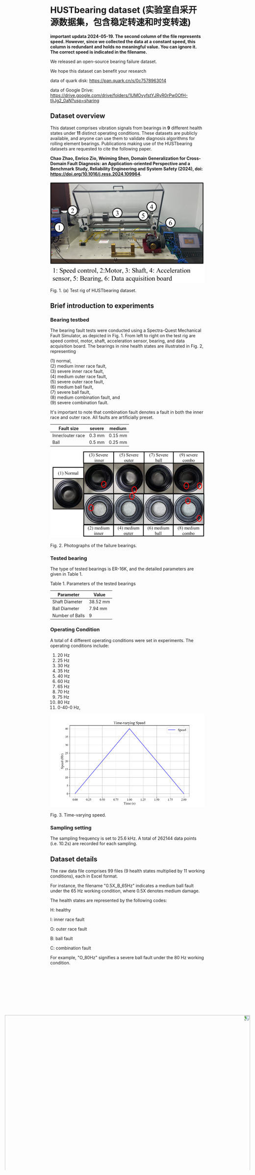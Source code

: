# HUSTbearing dataset (实验室自采开源数据集，包含稳定转速和时变转速)

**important updata 2024-05-19. The second column of the file represents speed. However, since we collected the data at a constant speed, this column is redundant and holds no meaningful value. You can ignore it. The correct speed is indicated in the filename.**

We released an open-source bearing failure dataset. 

We hope this dataset can benefit your research

data of quark disk: https://pan.quark.cn/s/0c7578963014  

data of Google Drive: https://drive.google.com/drive/folders/1UMOvyfstYJRyR0rPw0OfH-tIjJg2_0aN?usp=sharing

## Dataset overview


This dataset comprises vibration signals from bearings in **9** different health states under **11** distinct operating conditions. These datasets are publicly available, and anyone can use them to validate diagnosis algorithms for rolling element bearings. Publications making use of the HUSTbearing datasets are requested to cite the following paper.

**Chao Zhao, Enrico Zio, Weiming Shen, Domain Generalization for Cross-Domain Fault Diagnosis: an Application-oriented Perspective and a Benchmark Study, Reliability Engineering and System Safety (2024), doi: https://doi.org/10.1016/j.ress.2024.109964.**



![image](https://github.com/CHAOZHAO-1/HUSTbearing-dataset/blob/main/IMG/F1.png)

Fig. 1. (a) Test rig of HUSTbearing dataset.

## Brief introduction to experiments

###	Bearing testbed
The bearing fault tests were conducted using a Spectra-Quest Mechanical Fault Simulator, as depicted in Fig. 1. From left to right on the test rig are speed control, motor, shaft, acceleration sensor, bearing, and data acquisition board. 
The bearings in nine health states are illustrated in Fig. 2, representing

(1) normal,   
(2) medium inner race fault,  
(3) severe inner race fault,  
(4) medium outer race fault,   
(5) severe outer race fault,  
(6) medium ball fault,  
(7) severe ball fault,  
(8) medium combination fault, and  
(9) severe combination fault.   

It's important to note that combination fault denotes a fault in both the inner race and outer race. All faults are artificially preset.

| Fault size       	| severe 	| medium  	|
|------------------	|--------	|---------	|
| Inner/outer race 	| 0.3 mm 	| 0.15 mm 	|
| Ball             	| 0.5 mm 	| 0.25 mm 	|


![image](https://github.com/CHAOZHAO-1/HUSTbearing-dataset/blob/main/IMG/F2.png)
 
Fig. 2. Photographs of the failure bearings.

### Tested bearing

The type of tested bearings is ER-16K, and the detailed parameters are given in Table 1.

Table 1. Parameters of the tested bearings

 Parameter 	| Value 	| 
|-------	|------	|
| Shaft Diameter     	| 38.52 mm 	| 
| Ball Diameter    	| 7.94 mm 	|
| Number of Balls     	| 9 	|


### Operating Condition

A total of 4 different operating conditions were set in experiments. The operating conditions include:
1) 20 Hz  
2) 25 Hz  
3) 30 Hz  
4) 35 Hz  
5) 40 Hz  
6) 60 Hz  
7) 65 Hz  
8) 70 Hz  
9) 75 Hz  
10) 80 Hz  
11) 0-40-0 Hz,

![image](https://github.com/CHAOZHAO-1/HUSTbearing-dataset/blob/main/IMG/F3.png)
 
Fig. 3. Time-varying speed.

### Sampling setting
   
The sampling frequency is set to 25.6 kHz. A total of 262144 data points (i.e. 10.2s) are recorded for each sampling.
 
## Dataset details

The raw data file comprises 99 files (9 health states multiplied by 11 working conditions), each in Excel format.

For instance, the filename "0.5X_B_65Hz" indicates a medium ball fault under the 65 Hz working condition, where 0.5X denotes medium damage.

The health states are represented by the following codes:

H: healthy

I: inner race fault

O: outer race fault

B: ball fault

C: combination fault

For example, "O_80Hz" signifies a severe ball fault under the 80 Hz working condition.



<img src="https://github.com/CHAOZHAO-1/HUSTbearing-dataset/blob/main/IMG/F4.jpg" style="transform: rotate(90deg);" width="600" height="800"/>

 
Fig. 4. Drive motor information.


## Contact
If you have any questions or suggestions, do not hesitate to contact:  
Mr. Chao Zhao, zhaochao734@hust.edu.cn
